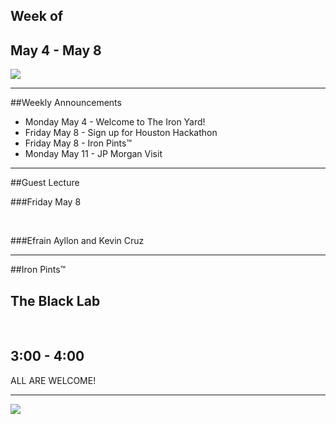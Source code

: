 
 ## Week of
 ## May 4 - May 8
![](https://s3.amazonaws.com/uploads.hipchat.com/31349/1177900/RwDOG20P5wDWriJ/TIY-standard-logo.png)

----

##Weekly Announcements

- Monday May 4 - Welcome to The Iron Yard! <!-- .element: class="fragment" data-fragment-index="1" -->
- Friday May 8 - Sign up for Houston Hackathon <!-- .element: class="fragment" data-fragment-index="2" -->
- Friday May 8 - Iron Pints™ <!-- .element: class="fragment" data-fragment-index="3" -->
- Monday May 11 - JP Morgan Visit  <!-- .element: class="fragment" data-fragment-index="4" --> 




----

##Guest Lecture

###Friday May 8 

<br>

###Efrain Ayllon and Kevin Cruz

----

##Iron Pints™ 

## The Black Lab 

<br>

## 3:00 - 4:00

ALL ARE WELCOME!

----

![](http://itsgr9.com/wp-content/uploads/2013/06/Albert-Einstein-1.jpg) <!--  -->
